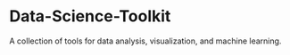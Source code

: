 # Data-Science-Toolkit
A collection of tools for data analysis, visualization, and machine learning.
